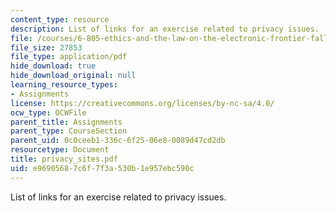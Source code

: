 ```yaml
---
content_type: resource
description: List of links for an exercise related to privacy issues.
file: /courses/6-805-ethics-and-the-law-on-the-electronic-frontier-fall-2005/e96905687c6f7f3a530b1e957ebc590c_privacy_sites.pdf
file_size: 27853
file_type: application/pdf
hide_download: true
hide_download_original: null
learning_resource_types:
- Assignments
license: https://creativecommons.org/licenses/by-nc-sa/4.0/
ocw_type: OCWFile
parent_title: Assignments
parent_type: CourseSection
parent_uid: 0c0ceeb1-336c-6f25-06e8-0089d47cd2db
resourcetype: Document
title: privacy_sites.pdf
uid: e9690568-7c6f-7f3a-530b-1e957ebc590c
---
```

List of links for an exercise related to privacy issues.